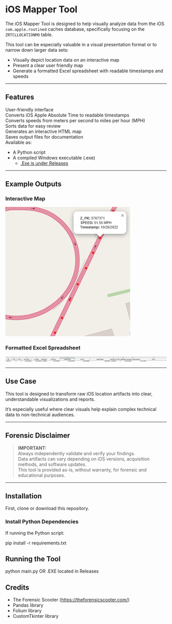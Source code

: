 # iOS Mapper Tool

The iOS Mapper Tool is designed to help visually analyze data from the iOS `com.apple.routined` caches database, specifically focusing on the `ZRTCLLOCATIONMO` table.

This tool can be especially valuable in a visual presentation format or to narrow down larger data sets:

- Visually depict location data on an interactive map
- Present a clear user friendly map
- Generate a formatted Excel spreadsheet with readable timestamps and speeds

---

## Features

User-friendly interface  
Converts iOS Apple Absolute Time to readable timestamps  
Converts speeds from meters per second to miles per hour (MPH)  
Sorts data for easy review  
Generates an interactive HTML map  
Saves output files for documentation  
Available as:
- A Python script
- A compiled Windows executable (.exe)
    - [.Exe is under Releases](https://github.com/ClassEuclid/IOS-Mapper-Tool/releases/tag/v2.2.0)

---

## Example Outputs

### Interactive Map

![HTML Map Screenshot](ExampleImages/HTMLVisual.png)

### Formatted Excel Spreadsheet

![Formatted Spreadsheet Screenshot](ExampleImages/updatedspreadsheet.png)

---

## Use Case

This tool is designed to transform raw iOS location artifacts into clear, understandable visualizations and reports.

It’s especially useful where clear visuals help explain complex technical data to non-technical audiences.

---

## Forensic Disclaimer

> **IMPORTANT:**  
> Always independently validate and verify your findings.  
> Data artifacts can vary depending on iOS versions, acquisition methods, and software updates.  
> This tool is provided as-is, without warranty, for forensic and educational purposes.

---

## Installation

First, clone or download this repository.

### Install Python Dependencies

If running the Python script:

pip install -r requirements.txt

## Running the Tool
python main.py
OR
.EXE located in Releases


## Credits

- The Forensic Scooter (https://theforensicscooter.com/)
- Pandas library
- Folium library
- CustomTkinter library
